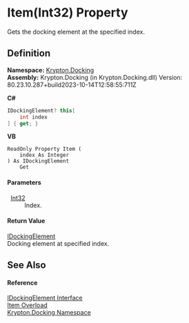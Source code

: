 # Item(Int32) Property


Gets the docking element at the specified index.



## Definition
**Namespace:** <a href="98399376-cf41-9454-4b4d-4fab2ca20bc7.md">Krypton.Docking</a>  
**Assembly:** Krypton.Docking (in Krypton.Docking.dll) Version: 80.23.10.287+build2023-10-14T12:58:55:711Z

**C#**
``` C#
IDockingElement? this[
	int index
] { get; }
```
**VB**
``` VB
ReadOnly Property Item ( 
	index As Integer
) As IDockingElement
	Get
```



#### Parameters
<dl><dt>  <a href="https://learn.microsoft.com/dotnet/api/system.int32" target="_blank" rel="noopener noreferrer">Int32</a></dt><dd>Index.</dd></dl>

#### Return Value
<a href="7a8c0862-7f74-27fa-175f-cc894ff97478.md">IDockingElement</a>  
Docking element at specified index.

## See Also


#### Reference
<a href="7a8c0862-7f74-27fa-175f-cc894ff97478.md">IDockingElement Interface</a>  
<a href="cedbf128-06a4-df76-729c-b795a0e0cbaa.md">Item Overload</a>  
<a href="98399376-cf41-9454-4b4d-4fab2ca20bc7.md">Krypton.Docking Namespace</a>  
